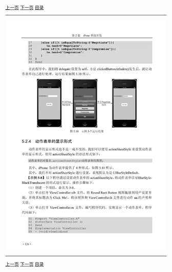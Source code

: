 [上一页](137.md) [下一页](139.md) [目录](../README.md)

***

![138](../images/138.png)

***

[上一页](137.md) [下一页](139.md) [目录](../README.md)